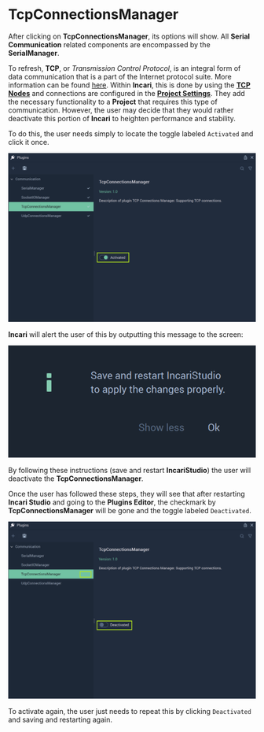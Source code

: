 # TcpConnectionsManager

After clicking on **TcpConnectionsManager**, its options will show. All **Serial Communication** related components are encompassed by the **SerialManager**. 

To refresh, **TCP**, or *Transmission Control Protocol*, is an integral form of data communication that is a part of the Internet protocol suite. More information can be found [here](https://en.wikipedia.org/wiki/Transmission_Control_Protocol). Within **Incari**, this is done by using the [**TCP Nodes**]() and connections are configured in the [**Project Settings**](../../project-settings.md). They add the necessary functionality to a **Project** that requires this type of communication. However, the user may decide that they would rather deactivate this portion of **Incari** to heighten performance and stability. 

To do this, the user needs simply to locate the toggle labeled `Activated` and click it once.  

![](../../../.gitbook/assets/tcpconnectinosmanager.png)

**Incari** will alert the user of this by outputting this message to the screen:

![](../../../.gitbook/assets/pluginsserialmanageroffmessage.png)

By following these instructions (save and restart **IncariStudio**) the user will deactivate the **TcpConnectionsManager**. 

Once the user has followed these steps, they will see that after restarting **Incari Studio** and going to the **Plugins Editor**, the checkmark by **TcpConnectionsManager** will be gone and the toggle labeled `Deactivated`. 

![](../../../.gitbook/assets/tcpconnectionsmanager2.png)

To activate again, the user just needs to repeat this by clicking `Deactivated` and saving and restarting again. 